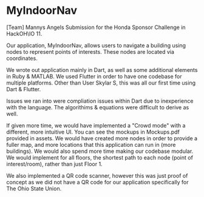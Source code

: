 # MyIndoorNav
[Team] Mannys Angels
Submission for the Honda Sponsor Challenge in HackOH\IO 11.

Our application, MyIndoorNav, allows users to navigate a building using nodes to represent points of interests. These nodes are located via coordinates.

We wrote out application mainly in Dart, as well as some additional elements in Ruby & MATLAB. We used Flutter in order to have one codebase for multiple platforms. Other than User Skylar S, this was all our first time using Dart & Flutter. 

Issues we ran into were compliation issues within Dart due to inexperience with the language. The algorithims & equations were difficult to derive as well.

If given more time, we would have implemented a "Crowd mode" with a different, more intuitive UI. You can see the mockups in Mockups.pdf provided in assets. We would have created more nodes in order to provide a fuller map, and more locations that this application can run in (more buildings). We would also spend more time making our codebase modular. We would implement for all floors, the shortest path to each node (point of interest/room), rather than just Floor 1.

We also implemented a QR code scanner, however this was just proof of concept as we did not have a QR code for our application specifically for The Ohio State Union.
